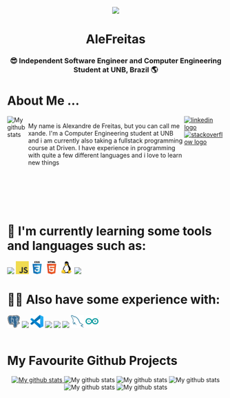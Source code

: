 <p align = "center" >
<a href="https://github.com/DenverCoder1/readme-typing-svg"><img style="width:670px" src="https://readme-typing-svg.herokuapp.com?lines=✋+Hello+World+!&center=true&title_color=79c0ff"></a>
</p> 

<div align="center">
  <h1>AleFreitas</h1>
  <h3>😎 Independent Software Engineer and Computer Engineering Student at UNB, Brazil 🌎</h3>
</div>
<h1 align="left" >About Me ...</h1>
<div style="display:flex; height:150px; overflow: auto; margin-bottom:10px;">
  <img align="right" style="width: 49%; height: 100%;" src="https://github-readme-stats.vercel.app/api?username=AleFreitas&count_private=true&show_icons=true" alt="My github stats">
  <p align="left">My name is Alexandre de Freitas, but you can call me xande. I'm  a Computer Engineering student at UNB and i am currently also taking a fullstack   programming course at Driven. I have experience in programming with quite a few different languages and i love to learn new things</p>
  <div>
    <a href="https://www.linkedin.com/in/alexandre-de-freitas-souza-26148b20a" target="_blank">
      <img src="https://img.shields.io/static/v1?message=LinkedIn&logo=linkedin&label=&color=0077B5&logoColor=white&labelColor=&style=for-the-badge" height="24" alt="linkedin logo"  />
    </a>
    <a href="https://stackoverflow.com/users/20454573/alexandre-de-freitas-souza" target="_blank">
      <img src="https://img.shields.io/static/v1?message=Stackoverflow&logo=stackoverflow&label=&color=FE7A16&logoColor=white&labelColor=&style=for-the-badge" height="24" alt="stackoverflow logo"  />
    </a>
  </div>
</div>
<br>
<br>
<br>
<h1>🌱 I'm currently learning some tools and languages such as: </h1>
<code><img height="30" src="https://raw.githubusercontent.com/jmnote/z-icons/master/svg/cpp.svg"></code>
<code><img height="30" src="https://raw.githubusercontent.com/github/explore/80688e429a7d4ef2fca1e82350fe8e3517d3494d/topics/javascript/javascript.png"></code>
<code><img height="30" src="https://raw.githubusercontent.com/github/explore/80688e429a7d4ef2fca1e82350fe8e3517d3494d/topics/css/css.png"></code>
<code><img height="30" src="https://raw.githubusercontent.com/github/explore/80688e429a7d4ef2fca1e82350fe8e3517d3494d/topics/html/html.png"></code>
<code><img height="30" src="https://github.com/devicons/devicon/blob/master/icons/linux/linux-original.svg"></code>
<img height="30" src="https://github.com/SamHerbert/SVG-Loaders/blob/master/svg-loaders/spinning-circles.svg">
<h1>👨‍💻 Also have some experience with: </h1>
<code><img height="30" src="https://github.com/devicons/devicon/blob/master/icons/postgresql/postgresql-original.svg"></code>
<code><img height="30" src="https://raw.githubusercontent.com/jmnote/z-icons/master/svg/c.svg"></code>
<code><img height="30" src="https://raw.githubusercontent.com/github/explore/80688e429a7d4ef2fca1e82350fe8e3517d3494d/topics/visual-studio-code/visual-studio-code.png"></code>
<code><img height="30" src="https://raw.githubusercontent.com/jmnote/z-icons/master/svg/python.svg"></code>
<code><img height="30" src="https://raw.githubusercontent.com/jmnote/z-icons/master/svg/git.svg"></code>
<code><img height="30" src="https://raw.githubusercontent.com/jmnote/z-icons/master/svg/ruby.svg"></code>
<code><img height="30" src="https://github.com/devicons/devicon/blob/master/icons/mysql/mysql-original.svg"></code>
<code><img height="30" src="https://github.com/devicons/devicon/blob/master/icons/arduino/arduino-original.svg"></code>
<br>
<br>
<h1>My Favourite Github Projects</h1>


<div align="center">
  <a href="https://github.com/AleFreitas/projeto6-buzzquizz">
    <img width="30%" src="https://github-readme-stats.vercel.app/api/pin/?username=AleFreitas&repo=projeto6-buzzquizz&show_icons=true" alt="My github stats">
  </a>
  <a>
    <img width="30%" src="https://github-readme-stats.vercel.app/api/pin/?username=AleFreitas&repo=Parrots-Card-Game&show_icons=true" alt="My github stats">
  </a>
  <a>
    <img width="30%" src="https://github-readme-stats.vercel.app/api/pin/?username=AleFreitas&repo=DrivenEats&show_icons=true" alt="My github stats">
  </a>
  <a>
    <img width="30%" src="https://github-readme-stats.vercel.app/api/pin/?username=AleFreitas&repo=projeto5-batepapouol&show_icons=true" alt="My github stats">
  </a>
  <a>
    <img width="30%" src="https://github-readme-stats.vercel.app/api/pin/?username=AleFreitas&repo=Instagram-responsive-main-page&show_icons=true" alt="My github stats">
  </a>
  <a>
    <img width="30%" src="https://github-readme-stats.vercel.app/api/pin/?username=AleFreitas&repo=globo.com-main-page-html&show_icons=true" alt="My github stats">
  </a>
</div>

